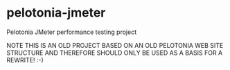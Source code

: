 # pelotonia-jmeter
Pelotonia JMeter performance testing project

NOTE THIS IS AN OLD PROJECT BASED ON AN OLD PELOTONIA WEB SITE STRUCTURE AND THEREFORE SHOULD ONLY BE USED AS A BASIS FOR A REWRITE! :-)
